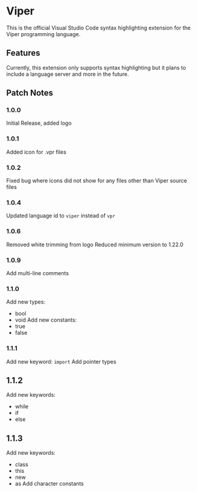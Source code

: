 # Viper
This is the official Visual Studio Code syntax highlighting extension for the Viper programming language.


## Features

Currently, this extension only supports syntax highlighting but it plans to include a language server and more in the future.


## Patch Notes

### 1.0.0

Initial Release, added logo

### 1.0.1

Added icon for .vpr files

### 1.0.2

Fixed bug where icons did not show for any files other than Viper source files

### 1.0.4

Updated language id to `viper` instead of `vpr`

### 1.0.6

Removed white trimming from logo 
Reduced minimum version to 1.22.0

### 1.0.9

Add multi-line comments

### 1.1.0

Add new types:
* bool
* void
Add new constants:
* true
* false

### 1.1.1

Add new keyword: `import`
Add pointer types

## 1.1.2

Add new keywords:
* while
* if
* else

## 1.1.3

Add new keywords:
* class
* this
* new
* as
Add character constants